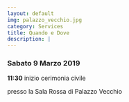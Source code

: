 ```yaml
---
layout: default
img: palazzo_vecchio.jpg
category: Services
title: Quando e Dove
description: |
---
```


### Sabato 9 Marzo 2019

**11:30** inizio cerimonia civile

presso la Sala Rossa di Palazzo Vecchio
